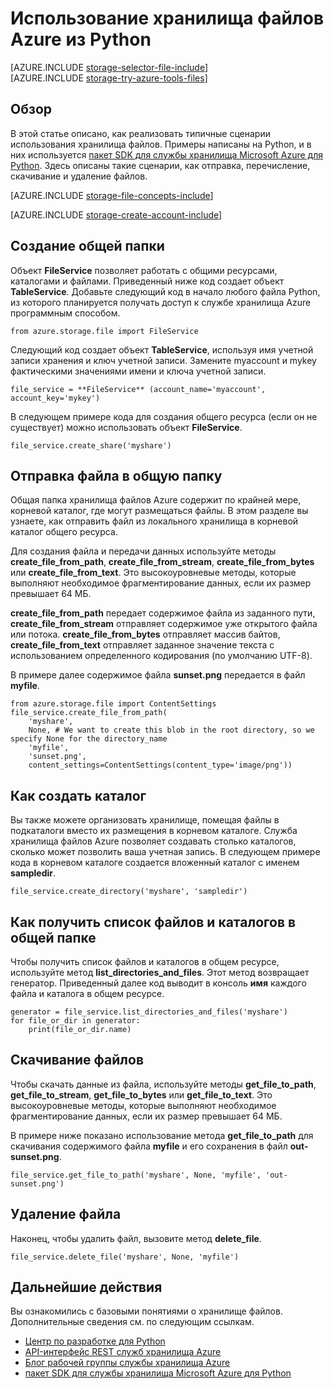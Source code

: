 <properties
	pageTitle="Использование хранилища файлов Azure из Python | Microsoft Azure"
	description="Узнайте, как отправлять, перечислять, скачивать и удалять файлы с помощью хранилища файлов Azure из Python."
	services="storage"
	documentationCenter="python"
	authors="robinsh"
	manager="carmonm"
	editor="tysonn"/>

<tags
	ms.service="storage"
	ms.workload="storage"
	ms.tgt_pltfrm="na"
	ms.devlang="python"
	ms.topic="article"
	ms.date="09/20/2016"
	ms.author="minet;robinsh"/>

# Использование хранилища файлов Azure из Python

[AZURE.INCLUDE [storage-selector-file-include](../../includes/storage-selector-file-include.md)]
<br/>
[AZURE.INCLUDE [storage-try-azure-tools-files](../../includes/storage-try-azure-tools-files.md)]

## Обзор

В этой статье описано, как реализовать типичные сценарии использования хранилища файлов. Примеры написаны на Python, и в них используется [пакет SDK для службы хранилища Microsoft Azure для Python]. Здесь описаны такие сценарии, как отправка, перечисление, скачивание и удаление файлов.

[AZURE.INCLUDE [storage-file-concepts-include](../../includes/storage-file-concepts-include.md)]

[AZURE.INCLUDE [storage-create-account-include](../../includes/storage-create-account-include.md)]

## Создание общей папки

Объект **FileService** позволяет работать с общими ресурсами, каталогами и файлами. Приведенный ниже код создает объект **TableService**. Добавьте следующий код в начало любого файла Python, из которого планируется получать доступ к службе хранилища Azure программным способом.

	from azure.storage.file import FileService

Следующий код создает объект **TableService**, используя имя учетной записи хранения и ключ учетной записи. Замените myaccount и mykey фактическими значениями имени и ключа учетной записи.

	file_service = **FileService** (account_name='myaccount', account_key='mykey')

В следующем примере кода для создания общего ресурса (если он не существует) можно использовать объект **FileService**.

	file_service.create_share('myshare')

## Отправка файла в общую папку

Общая папка хранилища файлов Azure содержит по крайней мере, корневой каталог, где могут размещаться файлы. В этом разделе вы узнаете, как отправить файл из локального хранилища в корневой каталог общего ресурса.

Для создания файла и передачи данных используйте методы **create\_file\_from\_path**, **create\_file\_from\_stream**, **create\_file\_from\_bytes** или **create\_file\_from\_text**. Это высокоуровневые методы, которые выполняют необходимое фрагментирование данных, если их размер превышает 64 МБ.

**create\_file\_from\_path** передает содержимое файла из заданного пути, **create\_file\_from\_stream** отправляет содержимое уже открытого файла или потока. **create\_file\_from\_bytes** отправляет массив байтов, **create\_file\_from\_text** отправляет заданное значение текста с использованием определенного кодирования (по умолчанию UTF-8).

В примере далее содержимое файла **sunset.png** передается в файл **myfile**.

	from azure.storage.file import ContentSettings
	file_service.create_file_from_path(
        'myshare',
        None, # We want to create this blob in the root directory, so we specify None for the directory_name
        'myfile',
        'sunset.png',
        content_settings=ContentSettings(content_type='image/png'))

## Как создать каталог

Вы также можете организовать хранилище, помещая файлы в подкаталоги вместо их размещения в корневом каталоге. Служба хранилища файлов Azure позволяет создавать столько каталогов, сколько может позволить ваша учетная запись. В следующем примере кода в корневом каталоге создается вложенный каталог с именем **sampledir**.

	file_service.create_directory('myshare', 'sampledir')

## Как получить список файлов и каталогов в общей папке

Чтобы получить список файлов и каталогов в общем ресурсе, используйте метод **list\_directories\_and\_files**. Этот метод возвращает генератор. Приведенный далее код выводит в консоль **имя** каждого файла и каталога в общем ресурсе.

	generator = file_service.list_directories_and_files('myshare')
	for file_or_dir in generator:
		print(file_or_dir.name)

## Скачивание файлов

Чтобы скачать данные из файла, используйте методы **get\_file\_to\_path**, **get\_file\_to\_stream**, **get\_file\_to\_bytes** или **get\_file\_to\_text**. Это высокоуровневые методы, которые выполняют необходимое фрагментирование данных, если их размер превышает 64 МБ.

В примере ниже показано использование метода **get\_file\_to\_path** для скачивания содержимого файла **myfile** и его сохранения в файл **out-sunset.png**.

	file_service.get_file_to_path('myshare', None, 'myfile', 'out-sunset.png')

## Удаление файла

Наконец, чтобы удалить файл, вызовите метод **delete\_file**.

	file_service.delete_file('myshare', None, 'myfile')

## Дальнейшие действия

Вы ознакомились с базовыми понятиями о хранилище файлов. Дополнительные сведения см. по следующим ссылкам.

- [Центр по разработке для Python](/develop/python/)
- [API-интерфейс REST служб хранилища Azure](http://msdn.microsoft.com/library/azure/dd179355)
- [Блог рабочей группы службы хранилища Azure]
- [пакет SDK для службы хранилища Microsoft Azure для Python]

[Блог рабочей группы службы хранилища Azure]: http://blogs.msdn.com/b/windowsazurestorage/
[пакет SDK для службы хранилища Microsoft Azure для Python]: https://github.com/Azure/azure-storage-python

<!---HONumber=AcomDC_0921_2016-->